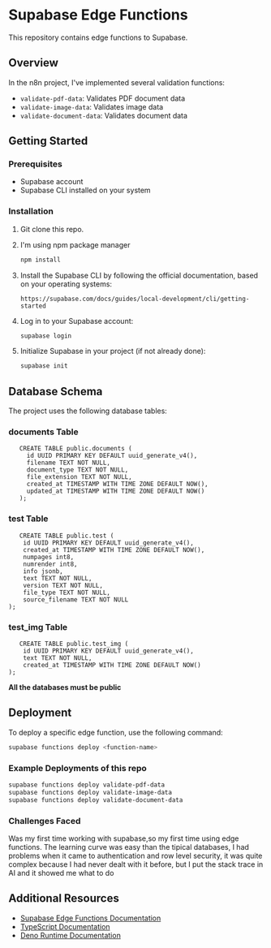 # Supabase Edge Functions

This repository contains edge functions to Supabase.

## Overview

In the n8n project, I've implemented several validation functions:
- `validate-pdf-data`: Validates PDF document data
- `validate-image-data`: Validates image data
- `validate-document-data`: Validates document data

## Getting Started

### Prerequisites

- Supabase account
- Supabase CLI installed on your system

### Installation

1. Git clone this repo.

2. I'm using npm package manager
   ```bash
   npm install
   ```

4. Install the Supabase CLI by following the official documentation, based on your operating systems:
   ```
   https://supabase.com/docs/guides/local-development/cli/getting-started
   ```

5. Log in to your Supabase account:
   ```bash
   supabase login
   ```

6. Initialize Supabase in your project (if not already done):
   ```bash
   supabase init
   ```

## Database Schema
The project uses the following database tables:
### documents Table
```
   CREATE TABLE public.documents (
     id UUID PRIMARY KEY DEFAULT uuid_generate_v4(),
     filename TEXT NOT NULL,
     document_type TEXT NOT NULL,
     file_extension TEXT NOT NULL,
     created_at TIMESTAMP WITH TIME ZONE DEFAULT NOW(),
     updated_at TIMESTAMP WITH TIME ZONE DEFAULT NOW()
   );
   ```
### test Table
```
   CREATE TABLE public.test (
    id UUID PRIMARY KEY DEFAULT uuid_generate_v4(),
    created_at TIMESTAMP WITH TIME ZONE DEFAULT NOW(),
    numpages int8,
    numrender int8,
    info jsonb,
    text TEXT NOT NULL,
    version TEXT NOT NULL,
    file_type TEXT NOT NULL,
    source_filename TEXT NOT NULL
);
   ```

### test_img Table
```
   CREATE TABLE public.test_img (
    id UUID PRIMARY KEY DEFAULT uuid_generate_v4(),
    text TEXT NOT NULL,
    created_at TIMESTAMP WITH TIME ZONE DEFAULT NOW()
);
   ```
<b>All the databases must be public</b>
## Deployment

To deploy a specific edge function, use the following command:

```bash
supabase functions deploy <function-name>
```

### Example Deployments of this repo

```bash
supabase functions deploy validate-pdf-data
supabase functions deploy validate-image-data
supabase functions deploy validate-document-data
```

### Challenges Faced
Was my first time working with supabase,so my first time using edge functions. The learning curve was easy than the tipical databases, I had problems when it came to authentication and row level security, it was quite complex because I had never dealt with it before, but I put the stack trace in AI and it showed me what to do

## Additional Resources

- [Supabase Edge Functions Documentation](https://supabase.com/docs/guides/functions)
- [TypeScript Documentation](https://www.typescriptlang.org/docs/)
- [Deno Runtime Documentation](https://deno.land/manual)




